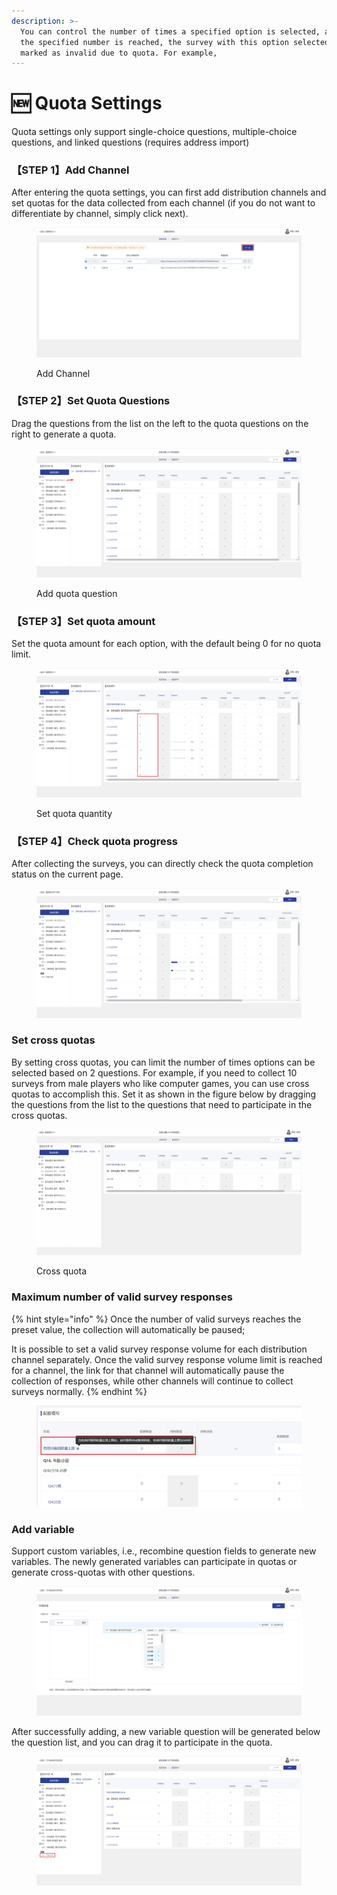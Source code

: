```yaml
---
description: >-
  You can control the number of times a specified option is selected, and when
  the specified number is reached, the survey with this option selected will be
  marked as invalid due to quota. For example,
---
```


# 🆕 Quota Settings

Quota settings only support single-choice questions, multiple-choice questions, and linked questions (requires address import)

### 【STEP 1】Add Channel

After entering the quota settings, you can first add distribution channels and set quotas for the data collected from each channel (if you do not want to differentiate by channel, simply click next).

<figure><img src="../../../.gitbook/assets/image (825).png" alt=""><figcaption><p>Add Channel</p></figcaption></figure>

### 【STEP 2】Set Quota Questions

Drag the questions from the list on the left to the quota questions on the right to generate a quota.

<figure><img src="../../../.gitbook/assets/image (828).png" alt=""><figcaption><p>Add quota question</p></figcaption></figure>

### 【STEP 3】Set quota amount

Set the quota amount for each option, with the default being 0 for no quota limit.

<figure><img src="../../../.gitbook/assets/image (829).png" alt=""><figcaption><p>Set quota quantity</p></figcaption></figure>

### 【STEP 4】Check quota progress

After collecting the surveys, you can directly check the quota completion status on the current page.

<figure><img src="../../../.gitbook/assets/image (830).png" alt=""><figcaption></figcaption></figure>

### Set cross quotas

By setting cross quotas, you can limit the number of times options can be selected based on 2 questions. For example, if you need to collect 10 surveys from male players who like computer games, you can use cross quotas to accomplish this. Set it as shown in the figure below by dragging the questions from the list to the questions that need to participate in the cross quotas.

<figure><img src="../../../.gitbook/assets/交叉配额1.gif" alt=""><figcaption><p>Cross quota</p></figcaption></figure>

### Maximum number of valid survey responses

{% hint style="info" %}
Once the number of valid surveys reaches the preset value, the collection will automatically be paused;

It is possible to set a valid survey response volume for each distribution channel separately. Once the valid survey response volume limit is reached for a channel, the link for that channel will automatically pause the collection of responses, while other channels will continue to collect surveys normally.
{% endhint %}

<figure><img src="../../../.gitbook/assets/image (23) (1).png" alt=""><figcaption></figcaption></figure>

### Add variable

Support custom variables, i.e., recombine question fields to generate new variables. The newly generated variables can participate in quotas or generate cross-quotas with other questions.

<figure><img src="../../../.gitbook/assets/image (832).png" alt=""><figcaption></figcaption></figure>

After successfully adding, a new variable question will be generated below the question list, and you can drag it to participate in the quota.

<figure><img src="../../../.gitbook/assets/image (833).png" alt=""><figcaption></figcaption></figure>
